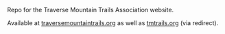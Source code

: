 Repo for the Traverse Mountain Trails Association website.

Available at [traversemountaintrails.org](https://www.traversemountaintrails.org/) as well as [tmtrails.org](https://tmtrails.org/) (via redirect).
